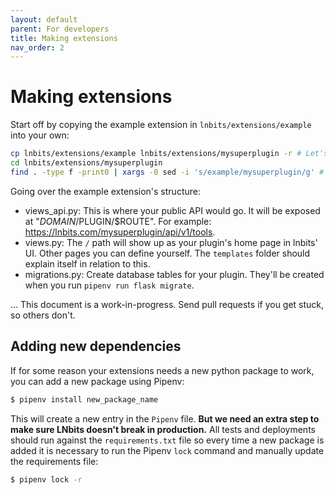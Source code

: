 ```yaml
---
layout: default
parent: For developers
title: Making extensions
nav_order: 2
---
```



Making extensions
=================

Start off by copying the example extension in `lnbits/extensions/example` into your own:
```sh
cp lnbits/extensions/example lnbits/extensions/mysuperplugin -r # Let's not use dashes or anything; it doesn't like those.
cd lnbits/extensions/mysuperplugin
find . -type f -print0 | xargs -0 sed -i 's/example/mysuperplugin/g' # Change all occurrences of 'example' to your plugin name 'mysuperplugin'.
```

Going over the example extension's structure:
* views_api.py: This is where your public API would go. It will be exposed at "$DOMAIN/$PLUGIN/$ROUTE". For example: https://lnbits.com/mysuperplugin/api/v1/tools.
* views.py: The `/` path will show up as your plugin's home page in lnbits' UI. Other pages you can define yourself. The `templates` folder should explain itself in relation to this.
* migrations.py: Create database tables for your plugin. They'll be created when you run `pipenv run flask migrate`.

... This document is a work-in-progress. Send pull requests if you get stuck, so others don't.


Adding new dependencies
-----------------------

If for some reason your extensions needs a new python package to work, you can add a new package using Pipenv:

```sh
$ pipenv install new_package_name
```

This will create a new entry in the `Pipenv` file.
**But we need an extra step to make sure LNbits doesn't break in production.**
All tests and deployments should run against the `requirements.txt` file so every time a new package is added
it is necessary to run the Pipenv `lock` command and manually update the requirements file:

```sh
$ pipenv lock -r
```
